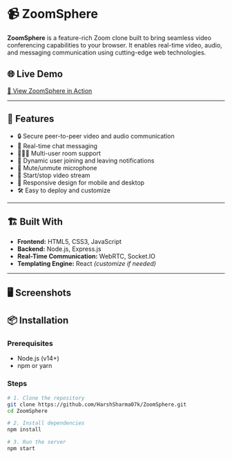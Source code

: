 # 📹 ZoomSphere

**ZoomSphere** is a feature-rich Zoom clone built to bring seamless video conferencing capabilities to your browser. It enables real-time video, audio, and messaging communication using cutting-edge web technologies.

## 🌐 Live Demo

[🔗 View ZoomSphere in Action](#)

---

## 🚀 Features

- 🔒 Secure peer-to-peer video and audio communication
- 💬 Real-time chat messaging
- 🧑‍🤝‍🧑 Multi-user room support
- 👥 Dynamic user joining and leaving notifications
- 🎤 Mute/unmute microphone
- 🎥 Start/stop video stream
- 📱 Responsive design for mobile and desktop
- 🛠️ Easy to deploy and customize

---

## 🏗️ Built With

- **Frontend:** HTML5, CSS3, JavaScript
- **Backend:** Node.js, Express.js
- **Real-Time Communication:** WebRTC, Socket.IO
- **Templating Engine:** React *(customize if needed)*

---

## 🖥️ Screenshots



## 📦 Installation

### Prerequisites

- Node.js (v14+)
- npm or yarn

### Steps

```bash
# 1. Clone the repository
git clone https://github.com/HarshSharma07k/ZoomSphere.git
cd ZoomSphere

# 2. Install dependencies
npm install

# 3. Run the server
npm start